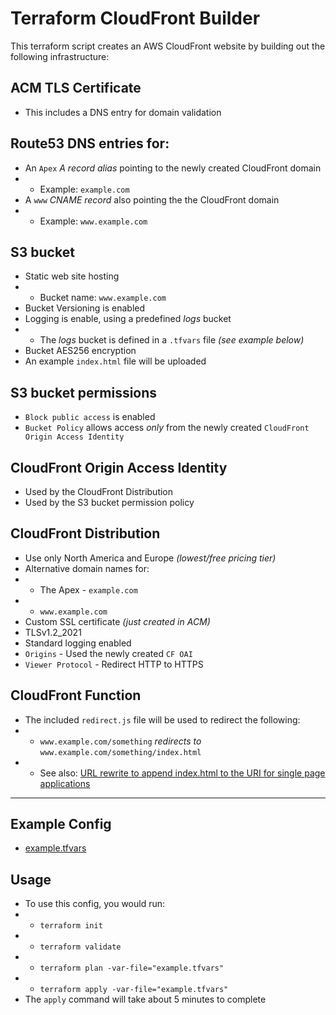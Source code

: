 # Terraform CloudFront Builder

This terraform script creates an AWS CloudFront website by building out the following infrastructure:

## ACM TLS Certificate
* This includes a DNS entry for domain validation

## Route53 DNS entries for:
* An `Apex` *A record alias* pointing to the newly created CloudFront domain
* * Example: `example.com`
* A `www` *CNAME record* also pointing the the CloudFront domain
* * Example: `www.example.com`

## S3 bucket
* Static web site hosting
* * Bucket name: `www.example.com`
* Bucket Versioning is enabled
* Logging is enable, using a predefined *logs* bucket
* * The *logs* bucket is defined in a `.tfvars` file *(see example below)*
* Bucket AES256 encryption
* An example `index.html` file will be uploaded

## S3 bucket permissions
* `Block public access` is enabled
* `Bucket Policy` allows access *only* from the newly created `CloudFront Origin Access Identity`

## CloudFront Origin Access Identity
* Used by the CloudFront Distribution
* Used by the S3 bucket permission policy

## CloudFront Distribution
* Use only North America and Europe *(lowest/free pricing tier)*
* Alternative domain names for:
* * The Apex - `example.com`
* * `www.example.com`
* Custom SSL certificate *(just created in ACM)*
* TLSv1.2_2021
* Standard logging enabled
* `Origins` - Used the newly created `CF OAI`
* `Viewer Protocol` - Redirect HTTP to HTTPS

## CloudFront Function
* The included `redirect.js` file will be used to redirect the following:
* * `www.example.com/something` *redirects to* `www.example.com/something/index.html`
* * See also: [URL rewrite to append index.html to the URI for single page applications](https://github.com/aws-samples/amazon-cloudfront-functions/tree/main/url-rewrite-single-page-apps)
___

## Example Config
* [example.tfvars](example.tfvars)

## Usage
* To use this config, you would run: 
* * `terraform init`
* * `terraform validate`
* * `terraform plan -var-file="example.tfvars"`
* * `terraform apply -var-file="example.tfvars"`
* The `apply` command will take about 5 minutes to complete
